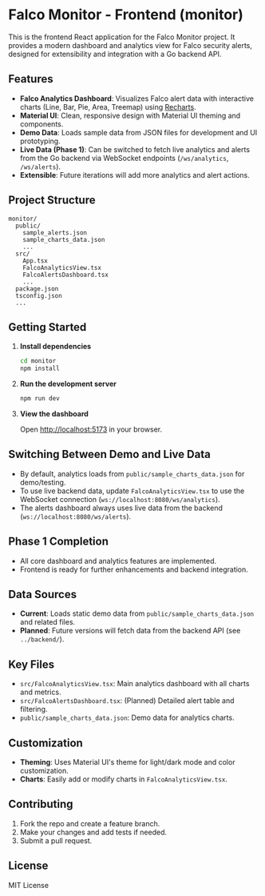 # Falco Monitor - Frontend (monitor)

This is the frontend React application for the Falco Monitor project. It provides a modern dashboard and analytics view for Falco security alerts, designed for extensibility and integration with a Go backend API.

## Features

- **Falco Analytics Dashboard**: Visualizes Falco alert data with interactive charts (Line, Bar, Pie, Area, Treemap) using [Recharts](https://recharts.org/).
- **Material UI**: Clean, responsive design with Material UI theming and components.
- **Demo Data**: Loads sample data from JSON files for development and UI prototyping.
- **Live Data (Phase 1)**: Can be switched to fetch live analytics and alerts from the Go backend via WebSocket endpoints (`/ws/analytics`, `/ws/alerts`).
- **Extensible**: Future iterations will add more analytics and alert actions.

## Project Structure

```
monitor/
  public/
    sample_alerts.json
    sample_charts_data.json
    ...
  src/
    App.tsx
    FalcoAnalyticsView.tsx
    FalcoAlertsDashboard.tsx
    ...
  package.json
  tsconfig.json
  ...
```

## Getting Started

1. **Install dependencies**

   ```bash
   cd monitor
   npm install
   ```

2. **Run the development server**

   ```bash
   npm run dev
   ```

3. **View the dashboard**

   Open [http://localhost:5173](http://localhost:5173) in your browser.

## Switching Between Demo and Live Data

- By default, analytics loads from `public/sample_charts_data.json` for demo/testing.
- To use live backend data, update `FalcoAnalyticsView.tsx` to use the WebSocket connection (`ws://localhost:8080/ws/analytics`).
- The alerts dashboard always uses live data from the backend (`ws://localhost:8080/ws/alerts`).

## Phase 1 Completion

- All core dashboard and analytics features are implemented.
- Frontend is ready for further enhancements and backend integration.

## Data Sources

- **Current**: Loads static demo data from `public/sample_charts_data.json` and related files.
- **Planned**: Future versions will fetch data from the backend API (see `../backend/`).

## Key Files

- `src/FalcoAnalyticsView.tsx`: Main analytics dashboard with all charts and metrics.
- `src/FalcoAlertsDashboard.tsx`: (Planned) Detailed alert table and filtering.
- `public/sample_charts_data.json`: Demo data for analytics charts.

## Customization

- **Theming**: Uses Material UI's theme for light/dark mode and color customization.
- **Charts**: Easily add or modify charts in `FalcoAnalyticsView.tsx`.

## Contributing

1. Fork the repo and create a feature branch.
2. Make your changes and add tests if needed.
3. Submit a pull request.

## License

MIT License
